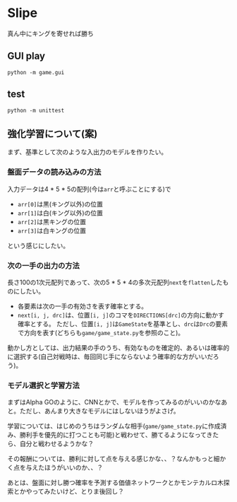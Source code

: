 # Slipe

真ん中にキングを寄せれば勝ち

## GUI play

```bash:
python -m game.gui
```

## test

```bash:
python -m unittest
```

## 強化学習について(案)

まず、基準として次のような入出力のモデルを作りたい。

### 盤面データの読み込みの方法

入力データは4 \* 5 \* 5の配列(今は`arr`と呼ぶことにする)で

- `arr[0]`は黒(キング以外)の位置
- `arr[1]`は白(キング以外)の位置
- `arr[2]`は黒キングの位置
- `arr[3]`は白キングの位置

という感じにしたい。

### 次の一手の出力の方法

長さ100の1次元配列であって、次の5 \* 5 \* 4の多次元配列`next`を`flatten`したものにしたい。

- 各要素は次の一手の有効さを表す確率とする。
- `next[i, j, drc]`は、位置`[i, j]`のコマを`DIRECTIONS[drc]`の方向に動かす確率とする。
ただし、位置`[i, j]`は`GameState`を基準とし、`drc`は`Drc`の要素で方向を表す(どちらも`game/game_state.py`を参照のこと)。

動かし方としては、出力結果の手のうち、有効なものを確定的、あるいは確率的に選択する(自己対戦時は、毎回同じ手にならないよう確率的な方がいいだろう)。

### モデル選択と学習方法

まずはAlpha GOのように、CNNとかで、モデルを作ってみるのがいいのかなあと。ただし、あんまり大きなモデルにはしないほうがよさげ。

学習については、はじめのうちはランダムな相手(`game/game_state.py`に作成済み、勝利手を優先的に打つことも可能)と戦わせて、勝てるようになってきたら、自分と戦わせるようかな？

その報酬については、勝利に対して点を与える感じかな、、？なんかもっと細かく点を与えたほうがいいのか、、？

あとは、盤面に対し勝つ確率を予測する価値ネットワークとかモンテカルロ木探索とかやってみたいけど、とりま後回し？
